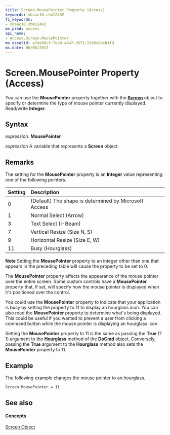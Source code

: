 ```yaml
---
title: Screen.MousePointer Property (Access)
keywords: vbaac10.chm12492
f1_keywords:
- vbaac10.chm12492
ms.prod: access
api_name:
- Access.Screen.MousePointer
ms.assetid: e7ee88cf-7eb8-a447-d671-1549cdbcb4fd
ms.date: 06/08/2017
---
```



# Screen.MousePointer Property (Access)

You can use the  **MousePointer** property together with the **[Screen](screen-object-access.md)** object to specify or determine the type of mouse pointer currently displayed. Read/write **Integer**.


## Syntax

 _expression_. **MousePointer**

 _expression_ A variable that represents a **Screen** object.


## Remarks

The setting for the  **MousePointer** property is an **Integer** value representing one of the following pointers.



|**Setting**|**Description**|
|:-----|:-----|
|0|(Default) The shape is determined by Microsoft Access|
|1|Normal Select (Arrow)|
|3|Text Select (I-Beam)|
|7|Vertical Resize (Size N, S)|
|9|Horizontal Resize (Size E, W)|
|11|Busy (Hourglass)|

 **Note**  Setting the  **MousePointer** property to an integer other than one that appears in the preceding table will cause the property to be set to 0.

The  **MousePointer** property affects the appearance of the mouse pointer over the entire screen. Some custom controls have a **MousePointer** property that, if set, will specify how the mouse pointer is displayed when it's positioned over the control.

You could use the  **MousePointer** property to indicate that your application is busy by setting the property to 11 to display an hourglass icon. You can also read the **MousePointer** property to determine what's being displayed. This could be useful if you wanted to prevent a user from clicking a command button while the mouse pointer is displaying an hourglass icon.

Setting the  **MousePointer** property to 11 is the same as passing the **True** (?1) argument to the **[Hourglass](docmd-hourglass-method-access.md)** method of the **[DoCmd](docmd-object-access.md)** object. Conversely, passing the **True** argument to the **Hourglass** method also sets the **MousePointer** property to 11.


## Example

The following example changes the mouse pointer to an hourglass.


```vb
Screen.MousePointer = 11
```


## See also


#### Concepts


[Screen Object](screen-object-access.md)

